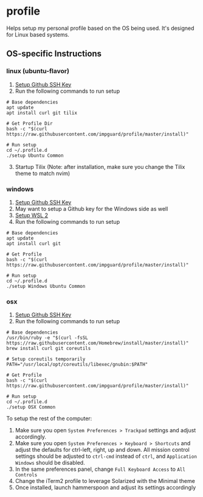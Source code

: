 # profile

Helps setup my personal profile based on the OS being used. It's designed for
Linux based systems.

## OS-specific Instructions

### linux (ubuntu-flavor)

1. [Setup Github SSH Key](https://help.github.com/en/enterprise/2.15/user/articles/generating-a-new-ssh-key-and-adding-it-to-the-ssh-agent)
2. Run the following commands to run setup
```
# Base dependencies
apt update
apt install curl git tilix

# Get Profile Dir
bash -c "$(curl https://raw.githubusercontent.com/impguard/profile/master/install)"

# Run setup
cd ~/.profile.d
./setup Ubuntu Common
```
3. Startup Tilix (Note: after installation, make sure you change the Tilix
   theme to match nvim)


### windows
1. [Setup Github SSH Key](https://help.github.com/en/enterprise/2.15/user/articles/generating-a-new-ssh-key-and-adding-it-to-the-ssh-agent)
2. May want to setup a Github key for the Windows side as well
3. [Setup WSL 2](https://docs.microsoft.com/en-us/windows/wsl/install-win10)
4. Run the following commands to run setup
```
# Base dependencies
apt update
apt install curl git

# Get Profile
bash -c "$(curl https://raw.githubusercontent.com/impguard/profile/master/install)"

# Run setup
cd ~/.profile.d
./setup Windows Ubuntu Common
```

### osx

1. [Setup Github SSH Key](https://help.github.com/en/enterprise/2.15/user/articles/generating-a-new-ssh-key-and-adding-it-to-the-ssh-agent)
2. Run the following commands to run setup
```
# Base dependencies
/usr/bin/ruby -e "$(curl -fsSL https://raw.githubusercontent.com/Homebrew/install/master/install)"
brew install curl git coreutils

# Setup coreutils temporarily
PATH="/usr/local/opt/coreutils/libexec/gnubin:$PATH"

# Get Profile
bash -c "$(curl https://raw.githubusercontent.com/impguard/profile/master/install)"

# Run setup
cd ~/.profile.d
./setup OSX Common
```

To setup the rest of the computer:

1. Make sure you open `System Preferences > Trackpad` settings and adjust
   accordingly.
2. Make sure you open `System Preferences > Keyboard > Shortcuts` and adjust
   the defaults for ctrl-left, right, up and down. All mission control settings
   should be adjusted to `ctrl-cmd` instead of `ctrl`, and `Application
   Windows` should be disabled.
3. In the same preferences panel, change `Full Keyboard Access` to `All Controls`
4. Change the iTerm2 profile to leverage Solarized with the Minimal theme
5. Once installed, launch hammerspoon and adjust its settings accordingly
